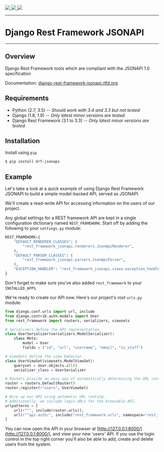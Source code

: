 <div class="badges">
    <a href="http://travis-ci.org/Naeka/django-rest-framework-jsonapi">
        <img src="https://travis-ci.org/Naeka/django-rest-framework-jsonapi.svg?branch=master">
    </a>
    <a href="https://pypi.python.org/pypi/drf-jsonapi">
        <img src="https://img.shields.io/pypi/v/drf-jsonapi.svg">
    </a>
    <a href='http://django-rest-framework-jsonapi.rtfd.org'>
        <img src='https://readthedocs.org/projects/django-rest-framework-jsonapi/badge/?version=stable' />
    </a>
</div>

---

# Django Rest Framework JSONAPI

---

## Overview

Django Rest Framework tools which are compliant with the JSONAPI 1.0 specification

Documentation: [django-rest-framework-jsonapi.rtfd.org](http://django-rest-framework-jsonapi.rtfd.org)

## Requirements

* Python (2.7, 3.5) *-- Should work with 3.4 and 3.3 but not tested*
* Django (1.8, 1.9) *-- Only latest minor versions are tested*
* Django Rest Framework (3.1 to 3.3) *-- Only latest minor versions are tested*

## Installation

Install using `pip`

```bash
$ pip install drf-jsonapi
```

## Example

Let's take a look at a quick example of using Django Rest Framework JSONAPI to build a simple model-backed API, served as JSONAPI.

We'll create a read-write API for accessing information on the users of our project.

Any global settings for a REST framework API are kept in a single configuration dictionary named `REST_FRAMEWORK`.
Start off by adding the following to your `settings.py` module:

```python
REST_FRAMEWORK={
    "DEFAULT_RENDERER_CLASSES": (
        "rest_framework_jsonapi.renderers.JsonApiRenderer",
    ),
    "DEFAULT_PARSER_CLASSES": (
        "rest_framework_jsonapi.parsers.JsonApiParser",
    ),
    "EXCEPTION_HANDLER": "rest_framework_jsonapi.views.exception_handler",
}
```

Don't forget to make sure you've also added `rest_framework` to your `INSTALLED_APPS`.

We're ready to create our API now. Here's our project's root `urls.py` module:

```python
from django.conf.urls import url, include
from django.contrib.auth.models import User
from rest_framework import routers, serializers, viewsets

# Serializers define the API representation.
class UserSerializer(serializers.ModelSerializer):
    class Meta:
        model = User
        fields = ("id", "url", "username", "email", "is_staff")

# ViewSets define the view behavior.
class UserViewSet(viewsets.ModelViewSet):
    queryset = User.objects.all()
    serializer_class = UserSerializer

# Routers provide an easy way of automatically determining the URL conf.
router = routers.DefaultRouter()
router.register(r"users", UserViewSet)

# Wire up our API using automatic URL routing.
# Additionally, we include login URLs for the browsable API.
urlpatterns = [
    url(r"^", include(router.urls)),
    url(r"^api-auth/", include("rest_framework.urls", namespace="rest_framework"))
]
```

You can now open the API in your browser at [http://127.0.0.1:8000/](http://127.0.0.1:8000/), and view your new 'users' API.
If you use the login control in the top right corner you'll also be able to add, create and delete users from the system.
